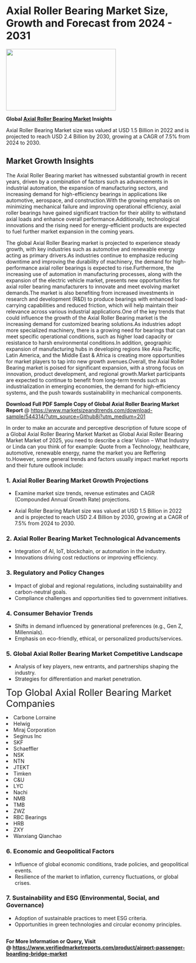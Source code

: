 <H1>Axial Roller Bearing Market Size, Growth and Forecast from 2024 - 2031</H1><img class="aligncenter size-medium wp-image-584254" src="https://thirdeyenews.in/wp-content/uploads/2024/09/Global-Market-Research-300x168.jpeg" alt="" width="300" height="168" /><p><strong>Global&nbsp;<a href="https://www.marketsizeandtrends.com/download-sample/544314/?utm_source=Github8j?utm_medium=201">Axial Roller Bearing Market</a> Insights</strong></p><p>Axial Roller Bearing Market size was valued at USD 1.5 Billion in 2022 and is projected to reach USD 2.4 Billion by 2030, growing at a CAGR of 7.5% from 2024 to 2030.</p><p><h2>Market Growth Insights</h2> <p>The Axial Roller Bearing market has witnessed substantial growth in recent years, driven by a combination of factors such as advancements in industrial automation, the expansion of manufacturing sectors, and increasing demand for high-efficiency bearings in applications like automotive, aerospace, and construction.With the growing emphasis on minimizing mechanical failure and improving operational efficiency, axial roller bearings have gained significant traction for their ability to withstand axial loads and enhance overall performance.Additionally, technological innovations and the rising need for energy-efficient products are expected to fuel further market expansion in the coming years.</p> <p>The global Axial Roller Bearing market is projected to experience steady growth, with key industries such as automotive and renewable energy acting as primary drivers.As industries continue to emphasize reducing downtime and improving the durability of machinery, the demand for high-performance axial roller bearings is expected to rise.Furthermore, the increasing use of automation in manufacturing processes, along with the expansion of the electric vehicle market, presents new opportunities for axial roller bearing manufacturers to innovate and meet evolving market demands.The market is also benefiting from increased investments in research and development (R&D) to produce bearings with enhanced load-carrying capabilities and reduced friction, which will help maintain their relevance across various industrial applications.One of the key trends that could influence the growth of the Axial Roller Bearing market is the increasing demand for customized bearing solutions.As industries adopt more specialized machinery, there is a growing need for bearings that can meet specific operational conditions, such as higher load capacity or resistance to harsh environmental conditions.In addition, geographic expansion of manufacturing hubs in developing regions like Asia Pacific, Latin America, and the Middle East & Africa is creating more opportunities for market players to tap into new growth avenues.Overall, the Axial Roller Bearing market is poised for significant expansion, with a strong focus on innovation, product development, and regional growth.Market participants are expected to continue to benefit from long-term trends such as industrialization in emerging economies, the demand for high-efficiency systems, and the push towards sustainability in mechanical components.<p><span class=""><strong>Download Full PDF Sample Copy of Global Axial Roller Bearing Market Report</strong> @ <a href="https://www.marketsizeandtrends.com/download-sample/544314/?utm_source=Github8j?utm_medium=201" target="_blank">https://www.marketsizeandtrends.com/download-sample/544314/?utm_source=Github8j?utm_medium=201</a></span></p><p>In order to make an accurate and perceptive description of future scope of a Global&nbsp;Axial Roller Bearing Market Market as Global&nbsp;Axial Roller Bearing Market Market of 2025, you need to describe a clear Vision &ndash; What Industry or Linda can you think of for example: Quote from a Technology, healthcare, automotive, renewable energy, name the market you are Reffering to.However, some general trends and factors usually impact market reports and their future outlook include:</p><h3>1.&nbsp;<strong>Axial Roller Bearing Market Growth Projections</strong></h3><ul><li>Examine market size trends, revenue estimates and CAGR (Compounded Annual Growth Rate) projections.</li><li><p>Axial Roller Bearing Market size was valued at USD 1.5 Billion in 2022 and is projected to reach USD 2.4 Billion by 2030, growing at a CAGR of 7.5% from 2024 to 2030.</p></li></ul><h3>2.&nbsp;<strong>Axial Roller Bearing Market Technological Advancements</strong></h3><ul><li>Integration of AI, IoT, blockchain, or automation in the industry.</li><li>Innovations driving cost reductions or improving efficiency.</li></ul><h3>3.&nbsp;<strong>Regulatory and Policy Changes</strong></h3><ul><li>Impact of global and regional regulations, including sustainability and carbon-neutral goals.</li><li>Compliance challenges and opportunities tied to government initiatives.</li></ul><h3>4.&nbsp;<strong>Consumer Behavior Trends</strong></h3><ul><li>Shifts in demand influenced by generational preferences (e.g., Gen Z, Millennials).</li><li>Emphasis on eco-friendly, ethical, or personalized products/services.</li></ul><h3>5.&nbsp;<strong>Global Axial Roller Bearing Market Competitive Landscape</strong></h3><ul><li>Analysis of key players, new entrants, and partnerships shaping the industry.</li><li>Strategies for differentiation and market penetration.</li></ul><p data-pm-slice="1 1 []"><span style="color: inherit; font-family: inherit; font-size: 25px;">Top Global Axial Roller Bearing Market Companies</span></p><div class="" data-test-id=""><p><li>Carbone Lorraine</li><li> Helwig</li><li> Miraj Corporation</li><li> Seginus Inc</li><li> SKF</li><li> Schaeffler</li><li> NSK</li><li> NTN</li><li> JTEKT</li><li> Timken</li><li> C&U</li><li> LYC</li><li> Nachi</li><li> NMB</li><li> TMB</li><li> ZWZ</li><li> RBC Bearings</li><li> HRB</li><li> ZXY</li><li> Wanxiang Qianchao</li></p></div><h3>6.&nbsp;<strong>Economic and Geopolitical Factors</strong></h3><ul><li>Influence of global economic conditions, trade policies, and geopolitical events.</li><li>Resilience of the market to inflation, currency fluctuations, or global crises.</li></ul><h3>7.&nbsp;<strong>Sustainability and ESG (Environmental, Social, and Governance)</strong></h3><ul><li>Adoption of sustainable practices to meet ESG criteria.</li><li>Opportunities in green technologies and circular economy principles.</li></ul><h2><strong style="font-size: 14px;">For More Information or Query, Visit @&nbsp;</strong><a style="background-color: #ffffff; font-size: 14px;" href="https://www.marketsizeandtrends.com/report/axial-roller-bearing-market/" target="_blank">https://www.verifiedmarketreports.com/product/airport-passenger-boarding-bridge-market</a></h2>